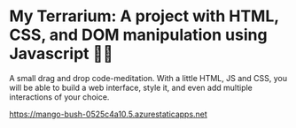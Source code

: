 # My Terrarium: A project with HTML, CSS, and DOM manipulation using Javascript 🌵🌱

A small drag and drop code-meditation. With a little HTML, JS and CSS, you will be able to build a web interface, style it, and even add multiple interactions of your choice.

https://mango-bush-0525c4a10.5.azurestaticapps.net
